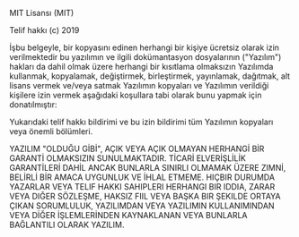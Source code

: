 MIT Lisansı (MIT)

Telif hakkı (c) 2019

İşbu belgeyle, bir kopyasını edinen herhangi bir kişiye ücretsiz olarak izin verilmektedir
bu yazılımın ve ilgili dokümantasyon dosyalarının ("Yazılım")
hakları da dahil olmak üzere herhangi bir kısıtlama olmaksızın Yazılımda
kullanmak, kopyalamak, değiştirmek, birleştirmek, yayınlamak, dağıtmak, alt lisans vermek ve/veya satmak
Yazılımın kopyaları ve Yazılımın verildiği kişilere izin vermek
aşağıdaki koşullara tabi olarak bunu yapmak için donatılmıştır:

Yukarıdaki telif hakkı bildirimi ve bu izin bildirimi tüm
Yazılımın kopyaları veya önemli bölümleri.

YAZILIM "OLDUĞU GİBİ", AÇIK VEYA AÇIK OLMAYAN HERHANGİ BİR GARANTİ OLMAKSIZIN SUNULMAKTADIR.
TİCARİ ELVERİŞLİLİK GARANTİLERİ DAHİL ANCAK BUNLARLA SINIRLI OLMAMAK ÜZERE ZIMNİ,
BELİRLİ BİR AMACA UYGUNLUK VE İHLAL ETMEME. HIÇBIR DURUMDA
YAZARLAR VEYA TELIF HAKKI SAHIPLERI HERHANGI BIR IDDIA, ZARAR VEYA DIĞER
SÖZLEŞME, HAKSIZ FIIL VEYA BAŞKA BIR ŞEKILDE ORTAYA ÇIKAN SORUMLULUK,
YAZILIMDAN VEYA YAZILIMIN KULLANIMINDAN VEYA DİĞER İŞLEMLERİNDEN KAYNAKLANAN VEYA BUNLARLA BAĞLANTILI OLARAK
YAZILIM.

